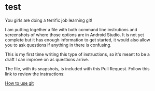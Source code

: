 # test

You girls are doing a terrific job learning git!

I am putting together a file with both command line instrutions and screenshots of where those options are in Android Studio. It is not yet complete but it has enough information to get started, it would also allow you to ask questions if anything in there is confusing.

This is my first time writing this type of instructions, so it's meant to be a draft I can improve on as questions arrive.

The file, with its snapshots, is included with this Pull Request. Follow this link to review the instructions:

[How to use git](git_use.md)